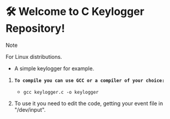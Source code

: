 # 🛠️ Welcome to C Keylogger Repository!

> [!NOTE]
> For Linux distributions.

- A simple keylogger for example. 

1. **`To compile you can use GCC or a compiler of your choice:`** </br>
    - `gcc keylogger.c -o keylogger` </br>

2. To use it you need to edit the code, getting your event file in "/dev/input".
